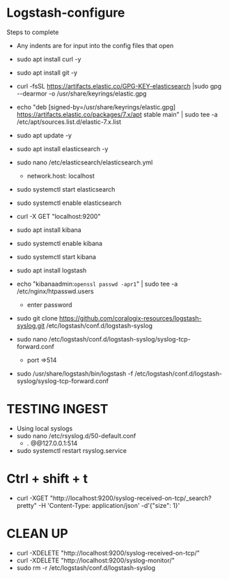 # Logstash-configure


Steps to complete

- Any indents are for input into the config files that open

- sudo apt install curl -y
- sudo apt install git -y
- curl -fsSL https://artifacts.elastic.co/GPG-KEY-elasticsearch |sudo gpg --dearmor -o /usr/share/keyrings/elastic.gpg

- echo "deb [signed-by=/usr/share/keyrings/elastic.gpg] https://artifacts.elastic.co/packages/7.x/apt stable main" | sudo tee -a /etc/apt/sources.list.d/elastic-7.x.list

- sudo apt update -y

- sudo apt install elasticsearch -y

- sudo nano /etc/elasticsearch/elasticsearch.yml
	- network.host: localhost

- sudo systemctl start elasticsearch

- sudo systemctl enable elasticsearch

- curl -X GET "localhost:9200"

- sudo apt install kibana

- sudo systemctl enable kibana

- sudo systemctl start kibana

- sudo apt install logstash

- echo "kibanaadmin:`openssl passwd -apr1`" | sudo tee -a /etc/nginx/htpasswd.users
	- enter password 


- sudo git clone https://github.com/coralogix-resources/logstash-syslog.git /etc/logstash/conf.d/logstash-syslog

- sudo nano /etc/logstash/conf.d/logstash-syslog/syslog-tcp-forward.conf
	- port =>514

- sudo /usr/share/logstash/bin/logstash -f /etc/logstash/conf.d/logstash-syslog/syslog-tcp-forward.conf

# TESTING INGEST
- Using local syslogs
- sudo nano /etc/rsyslog.d/50-default.conf
	- *.*                         	@@127.0.0.1:514
- sudo systemctl restart rsyslog.service


# Ctrl + shift + t
- curl -XGET "http://localhost:9200/syslog-received-on-tcp/_search?pretty" -H 'Content-Type: application/json' -d'{"size": 1}'


# CLEAN UP
- curl -XDELETE "http://localhost:9200/syslog-received-on-tcp/"
- curl -XDELETE "http://localhost:9200/syslog-monitor/"
- sudo rm -r /etc/logstash/conf.d/logstash-syslog
